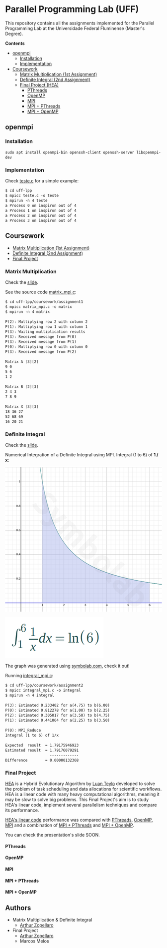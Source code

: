 # Parallel Programming Lab (UFF)

This repository contains all the assignments implemented for the
Parallel Programming Lab at the Universidade Federal Fluminense
(Master's Degree).

**Contents**

- [openmpi](#openmpi)
    - [Installation](#installation)
    - [Implementation](#implementation)
- [Coursework](#coursework)
    - [Matrix Multiplication (1st Assignment)](#matrix-multiplication)
    - [Definite Integral (2nd Assignment)](#definite-integral)
    - [Final Project (HEA)](#final-project)
        - [PThreads](#pthreads)
        - [OpenMP](#openmp)
        - [MPI](#mpi)
        - [MPI + PThreads](#mpi-pthreads)
        - [MPI + OpenMP](#mpi-openmp)

## openmpi

### Installation

    sudo apt install openmpi-bin openssh-client openssh-server libopenmpi-dev

### Implementation

Check [teste.c](teste.c) for a simple example:

    $ cd uff-lpp
    $ mpicc teste.c -o teste
    $ mpirun -n 4 teste
    a Process 0 on inspiron out of 4
    a Process 1 on inspiron out of 4
    a Process 2 on inspiron out of 4
    a Process 3 on inspiron out of 4

## Coursework

- [Matrix Multiplication (1st Assignment)](#matrix-multiplication)
- [Definite Integral (2nd Assignment)](#definite-integral)
- [Final Project](#final-project)

### Matrix Multiplication

Check the [slide](https://gitpitch.com/arthurazs/uff-lpp/master?p=coursework/assignment1).

See the source code [matrix_mpi.c](coursework/assignment1/matrix_mpi.c):

    $ cd uff-lpp/coursework/assignment1
    $ mpicc matrix_mpi.c -o matrix
    $ mpirun -n 4 matrix

    P(2): Multiplying row 2 with column 2
    P(1): Multiplying row 1 with column 1
    P(3): Waiting multiplication results
    P(3): Received message from P(0)
    P(3): Received message from P(1)
    P(0): Multiplying row 0 with column 0
    P(3): Received message from P(2)

    Matrix A [3][2]
    9 0
    5 6
    1 2

    Matrix B [2][3]
    2 4 3
    7 8 9

    Matrix X [3][3]
    18 36 27
    52 68 69
    16 20 21


### Definite Integral

Check the [slide](https://gitpitch.com/arthurazs/uff-lpp/master?p=coursework/assignment2).

Numerical Integration of a Definite Integral using MPI.
Integral (1 to 6) of **1 / x**:

![Graph](coursework/assignment2/graph.png)

![Math](coursework/assignment2/math.png)

The graph was generated using
[symbolab.com](https://www.symbolab.com/solver/definite-integral-calculator/%5Cint_%7B1%7D%5E%7B6%7D%20%5Cfrac%7B1%7D%7Bx%7D%20dx),
check it out!

Running [integral_mpi.c](coursework/assignment2/integral_mpi.c):

    $ cd uff-lpp/coursework/assignment2
    $ mpicc integral_mpi.c -o integral
    $ mpirun -n 4 integral

    P(3): Estimated 0.233402 for a(4.75) to b(6.00)
    P(0): Estimated 0.812278 for a(1.00) to b(2.25)
    P(2): Estimated 0.305017 for a(3.50) to b(4.75)
    P(1): Estimated 0.441064 for a(2.25) to b(3.50)

    P(0): MPI_Reduce
    Integral (1 to 6) of 1/x

    Expected  result  = 1.79175946923
    Estimated result  = 1.79176079291
                        -------------
    Difference        = 0.00000132368


### Final Project

[HEA](https://github.com/luanteylo/HEA) is a Hybrid Evolutionary Algorithm by [Luan Teylo](https://github.com/luanteylo) developed to solve the problem of task scheduling and data allocations for scientific workflows. HEA is a linear code with many heavy computational algorithms, meaning it may be slow to solve big problems. This Final Project's aim is to study HEA's linear code, implement several parallelism techniques and compare its performance.

[HEA's linear code](https://github.com/luanteylo/HEA/blob/master/source/hea.cpp) performance was compared with
[PThreads](#pthreads),
[OpenMP](#openmp),
[MPI](#mpi) and a combination of
[MPI + PThreads](#mpi-openmp) and
[MPI + OpenMP](#mpi-pthreads).

You can check the presentation's slide SOON.

#### PThreads

#### OpenMP

#### MPI

#### MPI + PThreads

#### MPI + OpenMP

## Authors

- Matrix Multiplication & Definite Integral
    - [Arthur Zopellaro](https://github.com/arthurazs)
- Final Project
    - [Arthur Zopellaro](https://github.com/arthurazs)
    - Marcos Melos
